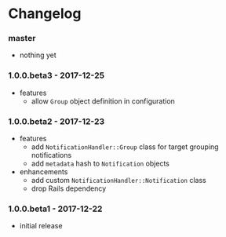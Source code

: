 # Changelog

### master

* nothing yet

### 1.0.0.beta3 - 2017-12-25

* features
    * allow `Group` object definition in configuration

### 1.0.0.beta2 - 2017-12-23

* features
    * add `NotificationHandler::Group` class for target grouping notifications
    * add `metadata` hash to `Notification` objects
* enhancements
    * add custom `NotificationHandler::Notification` class
    * drop Rails dependency

### 1.0.0.beta1 - 2017-12-22

* initial release
